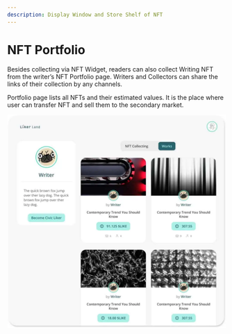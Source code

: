 ```yaml
---
description: Display Window and Store Shelf of NFT
---
```


# NFT Portfolio

Besides collecting via NFT Widget, readers can also collect Writing NFT from the writer’s NFT Portfolio page. Writers and Collectors can share the links of their collection by any channels.

Portfolio page lists all NFTs and their estimated values. It is the place where user can transfer NFT and sell them to the secondary market.

![](../../.gitbook/assets/image.png)
